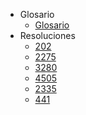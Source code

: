 - Glosario 
  - [Glosario](_glossary.md)
- Resoluciones
  - [202](docs/resolucion/202.md)
  - [2275](docs/resolucion/2275.md)
  - [3280](docs/resolucion/3280.md)
  - [4505](docs/resolucion/4505.md)
  - [2335](docs/resolucion/2335.md)
  - [441](docs/resolucion/441.md)
